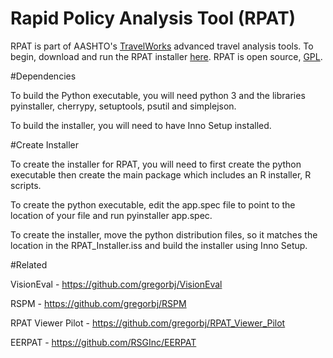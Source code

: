 # Rapid Policy Analysis Tool (RPAT)

RPAT is part of AASHTO's [TravelWorks](https://planningtools.transportation.org/10/travelworks.html) advanced travel analysis tools.  To begin, download and run the RPAT installer [here](https://planningtools.transportation.org/551/rapid-policy-analysis-tool.html).  RPAT is open source, [GPL](https://en.wikipedia.org/wiki/GNU_General_Public_License).

#Dependencies

To build the Python executable, you will need python 3 and the libraries pyinstaller, cherrypy, setuptools, psutil and simplejson.

To build the installer, you will need to have Inno Setup installed.

#Create Installer

To create the installer for RPAT, you will need to first create the python executable then create the main package which includes an R installer, R scripts.

To create the python executable, edit the app.spec file to point to the location of your file and run pyinstaller app.spec.

To create the installer, move the python distribution files, so it matches the location in the RPAT_Installer.iss and build the installer using Inno Setup.

#Related

VisionEval - https://github.com/gregorbj/VisionEval

RSPM - https://github.com/gregorbj/RSPM

RPAT Viewer Pilot - https://github.com/gregorbj/RPAT_Viewer_Pilot

EERPAT - https://github.com/RSGInc/EERPAT

